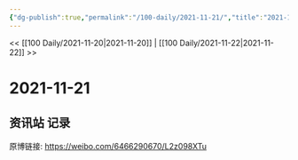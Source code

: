 ```yaml
---
{"dg-publish":true,"permalink":"/100-daily/2021-11-21/","title":"2021-11-21"}
---
```



<< [[100 Daily/2021-11-20\|2021-11-20]] | [[100 Daily/2021-11-22\|2021-11-22]] >>
# 2021-11-21

## 资讯站 记录

原博链接: https://weibo.com/6466290670/L2z098XTu

